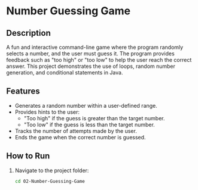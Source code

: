 # Number Guessing Game

## Description
A fun and interactive command-line game where the program randomly selects a number, and the user must guess it. The program provides feedback such as "too high" or "too low" to help the user reach the correct answer. This project demonstrates the use of loops, random number generation, and conditional statements in Java.

## Features
- Generates a random number within a user-defined range.
- Provides hints to the user:
  - "Too high" if the guess is greater than the target number.
  - "Too low" if the guess is less than the target number.
- Tracks the number of attempts made by the user.
- Ends the game when the correct number is guessed.

## How to Run
1. Navigate to the project folder:
   ```bash
   cd 02-Number-Guessing-Game
